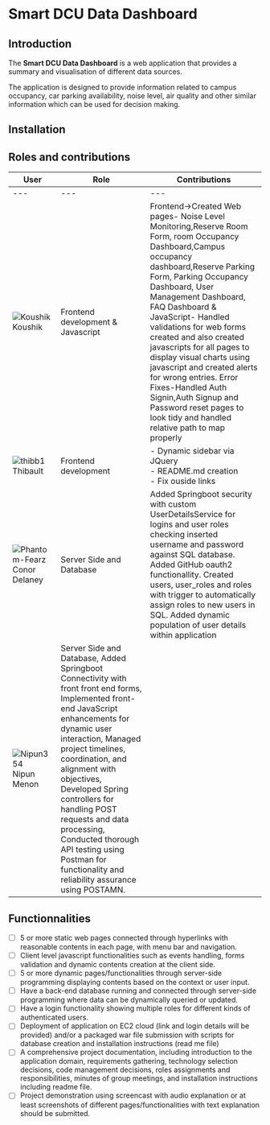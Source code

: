 # Smart DCU Data Dashboard

## Introduction

The **Smart DCU Data Dashboard** is a web application that provides a summary and visualisation of different data sources.

The application is designed to provide information related to campus occupancy, car parking availability, noise level, air quality and other similar information which can be used for decision making.

## Installation

<!-- TODO: Installations instructions for the project -->

## Roles and contributions

<!-- TODO: Add roles and contributions for each team member -->
User | Role | Contributions
--- | --- | ---
--- | --- | ---
![Koushik](https://github.com/koushikngowda7.png?size=40) Koushik | Frontend development & Javascript | Frontend->Created Web pages- Noise Level Monitoring,Reserve Room Form, room Occupancy Dashboard,Campus occupancy dashboard,Reserve Parking Form, Parking Occupancy Dashboard, User Management Dashboard, FAQ Dashboard & JavaScript- Handled validations for web forms created and also created javascripts for all pages to display visual charts using javascript and created alerts for wrong entries. Error Fixes-Handled Auth Signin,Auth Signup and Password reset pages to look tidy and handled relative path to map properly
![thibb1](https://github.com/Thibb1.png?size=40) Thibault | Frontend development | - Dynamic sidebar via JQuery<br>- README.md creation<br>- Fix ouside links
![Phantom-Fearz](https://github.com/Phantom-Fearz.png?size=40) Conor Delaney|Server Side and Database| Added Springboot security with custom UserDetailsService for logins and user roles checking inserted username and password against SQL database. Added GitHub oauth2 functionallity. Created users, user_roles and roles with trigger to automatically assign roles to new users in SQL. Added dynamic population of user details within application
![Nipun354]([https://github.com/Nipun354.png?size=40) Nipun Menon | Server Side and Database, Added Springboot Connectivity with front front end forms, Implemented front-end JavaScript enhancements for dynamic user interaction, Managed project timelines, coordination, and alignment with objectives, Developed Spring controllers for handling POST requests and data processing, Conducted thorough API testing using Postman for functionality and reliability assurance using POSTAMN.



## Functionnalities

- [ ] 5 or more static web pages connected through hyperlinks with reasonable contents in each page, with menu bar and navigation.
- [ ] Client level javascript functionalities such as events handling, forms
validation and dynamic contents creation at the client side.
- [ ] 5 or more dynamic pages/functionalities through server-side programming
displaying contents based on the context or user input.
- [ ] Have a back-end database running and connected through server-side programming
where data can be dynamically queried or updated.
- [ ] Have a login functionality showing multiple roles for different kinds of authenticated
users.
- [ ] Deployment of application on EC2 cloud (link and login details will be provided) and/or
a packaged war file submission with scripts for database creation and installation
instructions (read me file)
- [ ] A comprehensive project documentation, including introduction to the application
domain, requirements gathering, technology selection decisions, code management
decisions, roles assignments and responsibilities, minutes of group meetings, and
installation instructions including readme file.
- [ ] Project demonstration using screencast with audio explanation or at least screenshots
of different pages/functionalities with text explanation should be submitted.

